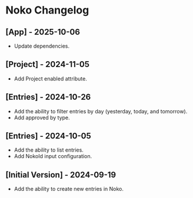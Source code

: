 # Noko Changelog

## [App] - 2025-10-06
 - Update dependencies.

## [Project] - 2024-11-05

- Add Project enabled attribute.

## [Entries] - 2024-10-26

- Add the ability to filter entries by day (yesterday, today, and tomorrow).
- Add approved by type.

## [Entries] - 2024-10-05

- Add the ability to list entries.
- Add NokoId input configuration.

## [Initial Version] - 2024-09-19

- Add the ability to create new entries in Noko.
